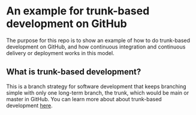 # An example for trunk-based development on GitHub

The purpose for this repo is to show an example of how to do trunk-based development on GitHub, and how continuous integration and continuous delivery or deployment works in this model. 

## What is trunk-based development?

This is a branch strategy for software development that keeps branching simple with only one long-term branch, the trunk, which would be main or master in GitHub. You can learn more about about trunk-based development [here](https://trunkbaseddevelopment.com/).

